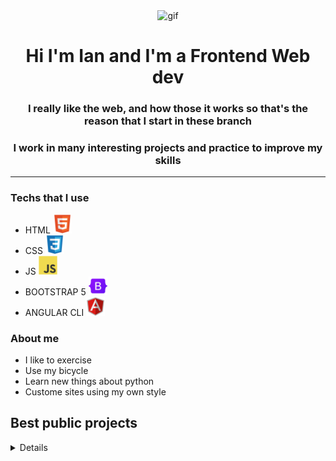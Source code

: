 <div id='header' align='center'>
    <picture>
    <img src="./src/happy cat.gif" alt='gif' width='250px' height="200px">
    </picture>
    <h1 align='center'> Hi I'm Ian and I'm a Frontend Web dev</h1>
    <h3>I really like the web, and how those it works so that's the reason that I start in these branch</h3>
    <h3>I work in many interesting projects and practice to improve my skills</h3>
</div>

---
###   Techs that I use
-  HTML  <img src="./src/html5.svg" alt='html' width='30px' height="30px">    
-  CSS  <img src="./src/css3.svg" alt='css' width='30px' height="30px">    
-  JS   <img src="./src/javascript.svg" alt='js' width='30px' height="30px">    
-  BOOTSTRAP 5   <img src="./src/bootstrap.svg" alt='bootstrap' width='30px' height="30px">    
-  ANGULAR CLI  <img src="./src/angularjs.svg" alt='angular' width='30px' height="30px">




###   About me
-  I like to exercise 
-  Use my bicycle
-  Learn new things about python
-  Custome sites using my own style




## Best public projects
<details align='left'>
<ul style="list-decoration: none;">
<li>- <a href="https://github.com/OnemoreIan/YouTube-Downloader" color='white'; ">Youtube video Downloader - free of virus()</a></li>
<li>- Coming soon - Exercise app</li>
</ul>
</details>
